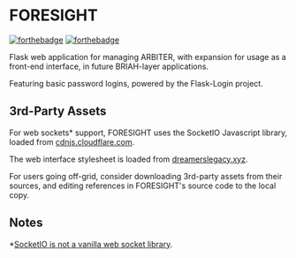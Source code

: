 # FORESIGHT
[![forthebadge](https://forthebadge.com/images/badges/contains-technical-debt.svg)](https://forthebadge.com) [![forthebadge](https://forthebadge.com/images/badges/made-with-python.svg)](https://forthebadge.com)

Flask web application for managing ARBITER, with expansion for usage as a front-end interface, in future BRIAH-layer applications.

Featuring basic password logins, powered by the Flask-Login project. 

## 3rd-Party Assets
For web sockets* support, FORESIGHT uses the SocketIO Javascript library,
loaded from [cdnjs.cloudflare.com](https://cdnjs.cloudflare.com/ajax/libs/socket.io/4.0.1/socket.io.js).

The web interface stylesheet is loaded from [dreamerslegacy.xyz](https://dreamerslegacy.xyz/css/schema.min.css).

For users going off-grid, consider downloading 3rd-party assets from their sources,
and editing references in FORESIGHT's source code to the local copy.

## Notes
*[SocketIO is not a vanilla web socket library](https://socket.io/docs/v3/index.html#What-Socket-IO-is-not).
